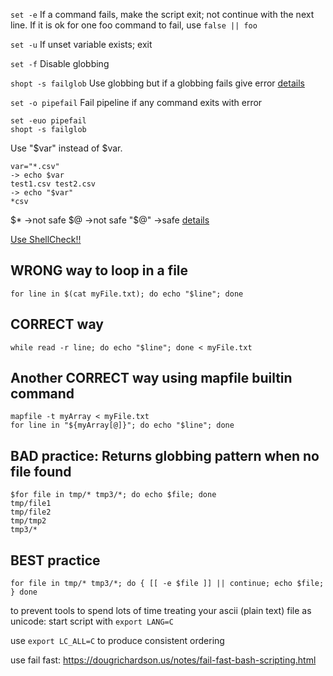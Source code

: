 `set -e`
If a command fails, make the script exit; not continue with the next line.
If it is ok for one foo command to fail, use `false || foo`

`set -u`
If unset variable exists; exit

`set -f`
Disable globbing

`shopt -s failglob`
Use globbing but if a globbing fails give error
[details](https://www.gnu.org/software/bash/manual/html_node/The-Shopt-Builtin.html)

`set -o pipefail`
Fail pipeline if any command exits with error

```
set -euo pipefail
shopt -s failglob
```

Use "$var" instead of $var.
```
var="*.csv"
-> echo $var
test1.csv test2.csv
-> echo "$var"
*csv
```

$* ->not safe
$@ ->not safe
"$@" ->safe
[details](https://www.gnu.org/software/bash/manual/html_node/Special-Parameters.html)

[Use ShellCheck!!](https://www.shellcheck.net/)




## WRONG way to loop in a file
```
for line in $(cat myFile.txt); do echo "$line"; done
```
## CORRECT way
```
while read -r line; do echo "$line"; done < myFile.txt
```
## Another CORRECT way using mapfile builtin command
```
mapfile -t myArray < myFile.txt
for line in "${myArray[@]}"; do echo "$line"; done
```


## BAD practice: Returns globbing pattern when no file found
```
$for file in tmp/* tmp3/*; do echo $file; done
tmp/file1
tmp/file2
tmp/tmp2
tmp3/*
```

## BEST practice
```
for file in tmp/* tmp3/*; do { [[ -e $file ]] || continue; echo $file; } done
```

to prevent tools to spend lots of time treating your ascii (plain text) file as unicode: start script with `export LANG=C` 

use `export LC_ALL=C` to produce consistent ordering


use fail fast:
https://dougrichardson.us/notes/fail-fast-bash-scripting.html
